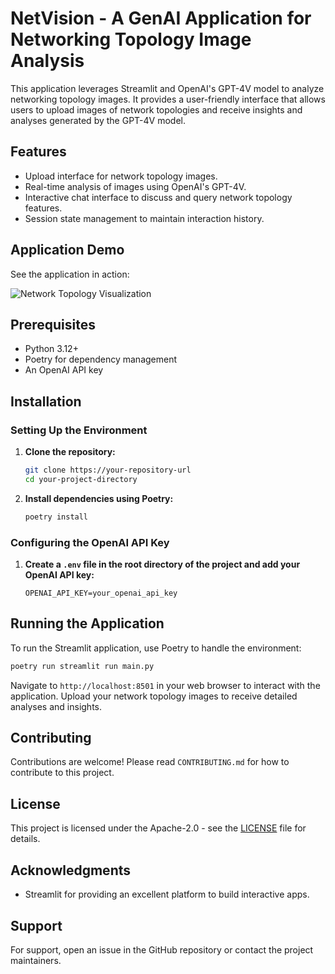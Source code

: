 # NetVision - A GenAI Application for Networking Topology Image Analysis

This application leverages Streamlit and OpenAI's GPT-4V model to analyze networking topology images. It provides a user-friendly interface that allows users to upload images of network topologies and receive insights and analyses generated by the GPT-4V model.

## Features

- Upload interface for network topology images.
- Real-time analysis of images using OpenAI's GPT-4V.
- Interactive chat interface to discuss and query network topology features.
- Session state management to maintain interaction history.

## Application Demo

See the application in action:

![Network Topology Visualization](./resources/gifs/netvision.gif)

## Prerequisites

- Python 3.12+
- Poetry for dependency management
- An OpenAI API key

## Installation

### Setting Up the Environment

1. **Clone the repository:**
   ```bash
   git clone https://your-repository-url
   cd your-project-directory
   ```

2. **Install dependencies using Poetry:**
   ```bash
   poetry install
   ```

### Configuring the OpenAI API Key

1. **Create a `.env` file in the root directory of the project and add your OpenAI API key:**
   ```
   OPENAI_API_KEY=your_openai_api_key
   ```

## Running the Application

To run the Streamlit application, use Poetry to handle the environment:
```bash
poetry run streamlit run main.py
```
Navigate to `http://localhost:8501` in your web browser to interact with the application. Upload your network topology images to receive detailed analyses and insights.

## Contributing

Contributions are welcome! Please read `CONTRIBUTING.md` for how to contribute to this project.

## License

This project is licensed under the Apache-2.0 - see the [LICENSE](LICENSE.md) file for details.

## Acknowledgments

- Streamlit for providing an excellent platform to build interactive apps.

## Support

For support, open an issue in the GitHub repository or contact the project maintainers.


